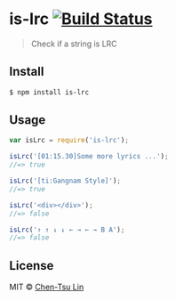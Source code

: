 # is-lrc [![Build Status](https://travis-ci.org/chentsulin/is-lrc.svg)](https://travis-ci.org/chentsulin/is-lrc)

> Check if a string is LRC

## Install

```sh
$ npm install is-lrc
```

## Usage

```js
var isLrc = require('is-lrc');

isLrc('[01:15.30]Some more lyrics ...');
//=> true

isLrc('[ti:Gangnam Style]');
//=> true

isLrc('<div></div>');
//=> false

isLrc('↑ ↑ ↓ ↓ ← → ← → B A');
//=> false
```

## License
MIT © [Chen-Tsu Lin](https://github.com/chentsulin)